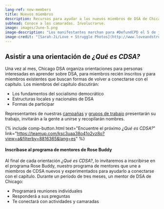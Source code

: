 ```yaml
---
lang-ref: new-members
title: Nuevos miembros
description: Recursos para ayudar a los nuevos miembros de DSA de Chicago a orientarse.
subhead: Conoce a los camaradas. Involucrarse.
image: images/June-5.png
image-description: "Los manifestantes marchan para #DefundCPD el 5 de junio de 2020. DSA de Chicago apoyó y organizó esta acción. Ayúdenos a planificar la próxima."
image-credit: "[Sarah-Ji/Love + Struggle Photos](http://www.loveandstrugglephotos.com/)"
---
```


## Asistir a una orientación de *¿Qué es CDSA?*

Una vez al mes, Chicago DSA organiza orientaciones para personas interesadas en aprender sobre DSA, para miembros recién inscritos y para miembros existentes que buscan formas de volver a conectarse con el capítulo. Los miembros del capítulo discutirán:

- Los fundamentos del socialismo democrático
- Estructuras locales y nacionales de DSA
- Formas de participar

Representantes de nuestras [campañas](campanas) y [grupos de trabajo](grupos-de-trabajo) presentarán su trabajo, invitarán a la gente a unirse y recopilarán nombres.

{% include comp-button.html text="Encuentre el próximo *¿Qué es CDSA?*" link="https://teamup.com/ksc3uaa38o41o2vz8o?view=a&filterby=8816365&lang=es" %}

#### Inscríbase al programa de mentores de Rose Buddy

Al final de cada orientación *¿Qué es CDSA?*, lo invitaremos a inscribirse en el programa Rose Buddy, nuestro programa de mentores que une a miembros de CDSA nuevos y experimentados para ayudarlo a conectarse con el capítulo. Durante un período de tres meses, un mentor de DSA de Chicago:

- Programará reuniones individuales
- Responderá a sus preguntas
- Te conectará con actividades y camaradas
